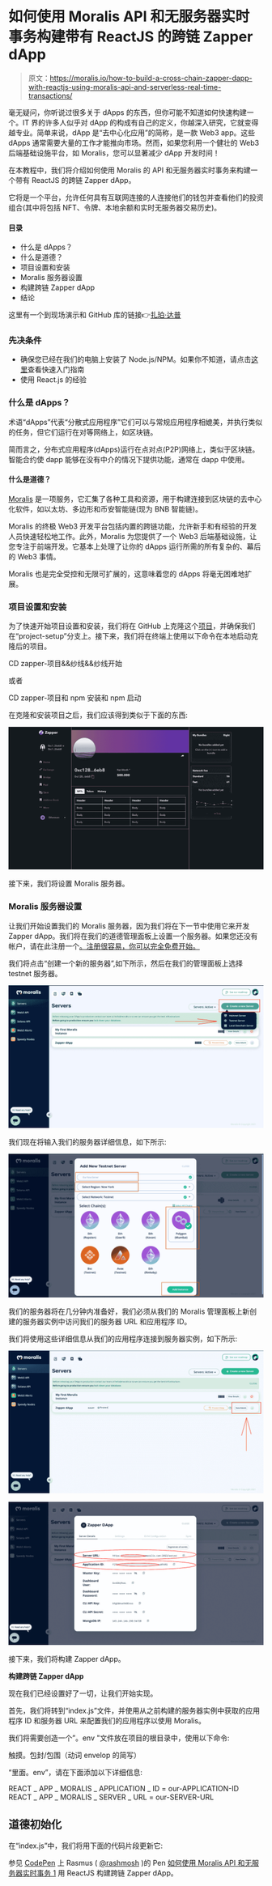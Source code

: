 # 如何使用 Moralis API 和无服务器实时事务构建带有 ReactJS 的跨链 Zapper dApp

> 原文：<https://moralis.io/how-to-build-a-cross-chain-zapper-dapp-with-reactjs-using-moralis-api-and-serverless-real-time-transactions/>

毫无疑问，你听说过很多关于 dApps 的东西，但你可能不知道如何快速构建一个。IT 界的许多人似乎对 dApp 的构成有自己的定义，你越深入研究，它就变得越专业。简单来说，dApp 是“去中心化应用”的简称，是一款 Web3 app。这些 dApps 通常需要大量的工作才能推向市场。然而，如果您利用一个健壮的 Web3 后端基础设施平台，如 Moralis，您可以显著减少 dApp 开发时间！

在本教程中，我们将介绍如何使用 Moralis 的 API 和无服务器实时事务来构建一个带有 ReactJS 的跨链 Zapper dApp。

它将是一个平台，允许任何具有互联网连接的人连接他们的钱包并查看他们的投资组合(其中将包括 NFT、令牌、本地余额和实时无服务器交易历史)。

#### **目录**

*   什么是 dApps？
*   什么是道德？
*   项目设置和安装
*   Moralis 服务器设置
*   构建跨链 Zapper dApp
*   结论

这里有一个到现场演示和 GitHub 库的链接👉[扎珀·达普](https://github.com/Olanetsoft/zapper--project)

### **先决条件**

*   确保您已经在我们的电脑上安装了 Node.js/NPM。如果你不知道，请点击[这里](https://nodejs.org/en/)查看快速入门指南
*   使用 React.js 的经验

### **什么是 dApps？**

术语“dApps”代表“分散式应用程序”它们可以与常规应用程序相媲美，并执行类似的任务，但它们运行在对等网络上，如区块链。

简而言之，分布式应用程序(dApps)运行在点对点(P2P)网络上，类似于区块链。智能合约使 dapp 能够在没有中介的情况下提供功能，通常在 dapp 中使用。

#### **什么是道德？**

[Moralis](https://moralis.io/) 是一项服务，它汇集了各种工具和资源，用于构建连接到区块链的去中心化软件，如以太坊、多边形和币安智能链(现为 BNB 智能链)。

Moralis 的终极 Web3 开发平台包括内置的跨链功能，允许新手和有经验的开发人员快速轻松地工作。此外，Moralis 为您提供了一个 Web3 后端基础设施，让您专注于前端开发。它基本上处理了让你的 dApps 运行所需的所有复杂的、幕后的 Web3 事情。

Moralis 也是完全受控和无限可扩展的，这意味着您的 dApps 将毫无困难地扩展。

### **项目设置和安装**

为了快速开始项目设置和安装，我们将在 GitHub 上克隆这个[项目](https://github.com/Olanetsoft/zapper--project/tree/project-setup)，并确保我们在“project-setup”分支上。接下来，我们将在终端上使用以下命令在本地启动克隆后的项目。

CD zapper-项目&&纱线&&纱线开始

或者

CD zapper-项目和 npm 安装和 npm 启动

在克隆和安装项目之后，我们应该得到类似于下面的东西:

![](img/7e73e7cc020e02a8467f4d7c2c571ed3.png)

接下来，我们将设置 Moralis 服务器。

### **Moralis 服务器设置**

让我们开始设置我们的 Moralis 服务器，因为我们将在下一节中使用它来开发 Zapper dApp。我们将在我们的道德管理面板上设置一个服务器。如果您还没有帐户，请在此注册一个[。注册很容易，你可以完全免费开始。](https://admin.moralis.io/register)

我们将点击“创建一个新的服务器”,如下所示，然后在我们的管理面板上选择 testnet 服务器。

![](img/9c30d6497b9e6e4a0649d38923661f9c.png)

我们现在将输入我们的服务器详细信息，如下所示:

![](img/8ae53844362696ca9379074cff82731c.png)

我们的服务器将在几分钟内准备好，我们必须从我们的 Moralis 管理面板上新创建的服务器实例中访问我们的服务器 URL 和应用程序 ID。

我们将使用这些详细信息从我们的应用程序连接到服务器实例，如下所示:

![](img/cda95777235674bd2c1b2104e946db0b.png)

![](img/0dd71cb8f62421faebbb893f41b4c8bf.png)

接下来，我们将构建 Zapper dApp。

**构建跨链 Zapper dApp**

现在我们已经设置好了一切，让我们开始实现。

首先，我们将转到“index.js”文件，并使用从之前构建的服务器实例中获取的应用程序 ID 和服务器 URL 来配置我们的应用程序以使用 Moralis。

我们将需要创造一个”。env "文件放在项目的根目录中，使用以下命令:

触摸。包封/包围（动词 envelop 的简写）

“里面。env”，请在下面添加以下详细信息:

REACT _ APP _ MORALIS _ APPLICATION _ ID = our-APPLICATION-ID REACT _ APP _ MORALIS _ SERVER _ URL = our-SERVER-URL

## **道德初始化**

在“index.js”中，我们将用下面的代码片段更新它:

参见 [CodePen](https://codepen.io) 上 Rasmus ( [@rashmosh](https://codepen.io/rashmosh) )的 Pen [如何使用 Moralis API 和无服务器实时事务 1](https://codepen.io/rashmosh/pen/zYPeMjM) 用 ReactJS 构建跨链 Zapper dApp。